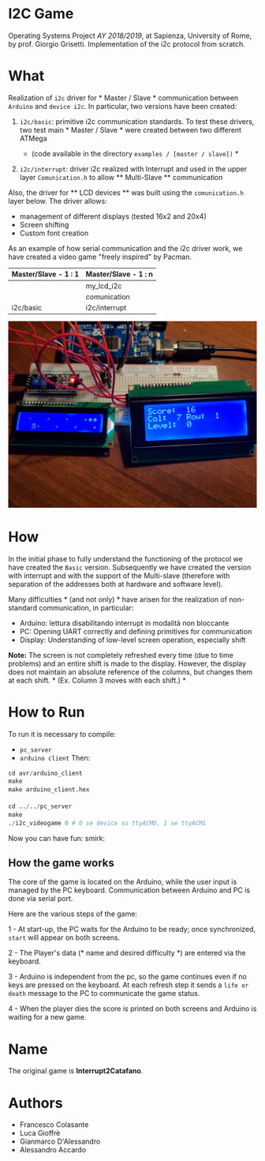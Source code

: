 # I2C Game

Operating Systems Project *AY 2018/2019*, at Sapienza, University of Rome,  by prof. Giorgio Grisetti.
Implementation of the i2c protocol from scratch.


# What
Realization of `i2c` driver for * Master / Slave * communication between` Arduino` and `device i2c`.
In particular, two versions have been created:
1. `i2c/basic`: primitive i2c communication standards.
     To test these drivers, two test main * Master / Slave * were created between two different ATMega
     * (code available in the directory `examples / [master / slave])` *

2. `i2c/interrupt`: driver i2c realized with Interrupt and used in the upper layer `Comunication.h`
     to allow ** Multi-Slave ** communication

Also, the driver for ** LCD devices ** was built using the `comunication.h` layer below.
The driver allows:
- management of different displays (tested 16x2 and 20x4)
- Screen shifting
- Custom font creation

As an example of how serial communication and the i2c driver work, we have created a video game "freely inspired" by Pacman.


| Master/Slave - 1 : 1| Master/Slave - 1 : n |
|--------------|---------------|
|              | my_lcd_i2c    |
|              | comunication  |
| i2c/basic    | i2c/interrupt |

![arduino](./assets/img/i2c_videogame.jpg)

# How
In the initial phase to fully understand the functioning of the protocol we have created the `Basic` version.
Subsequently we have created the version with interrupt and with the support of the Multi-slave (therefore with separation of the addresses both at hardware and software level).

Many difficulties * (and not only) * have arisen for the realization of non-standard communication, in particular:

-  Arduino: lettura disabilitando interrupt in modalità non bloccante 
- PC: Opening UART correctly and defining primitives for communication
- Display: Understanding of low-level screen operation, especially shift

**Note:** The screen is not completely refreshed every time (due to time problems) and an entire shift is made to the display.
However, the display does not maintain an absolute reference of the columns, but changes them at each shift. * (Ex. Column 3 moves with each shift.) *


# How to Run
To run it is necessary to compile:
- `pc_server`
- `arduino client`
Then:

```s
cd avr/arduino_client
make
make arduino_client.hex

cd ../../pc_server
make
./i2c_videogame 0 # 0 se device su ttyACMO, 1 se ttyACM1
```
Now you can have fun: smirk:

## How the game works
The core of the game is located on the Arduino, while the user input is managed by the PC keyboard.
Communication between Arduino and PC is done via serial port.

Here are the various steps of the game:

1 - At start-up, the PC waits for the Arduino to be ready; once synchronized, `start` will appear on both screens.

2 - The Player's data (* name and desired difficulty *) are entered via the keyboard.

3 - Arduino is independent from the pc, so the game continues even if no keys are pressed on the keyboard. At each refresh step it sends a `life or death` message to the PC to communicate the game status.

4 - When the player dies the score is printed on both screens and Arduino is waiting for a new game.


# Name
The original game is **Interrupt2Catafano**.


# Authors 
- Francesco Colasante
- Luca Gioffrè
- Gianmarco D'Alessandro
- Alessandro Accardo
